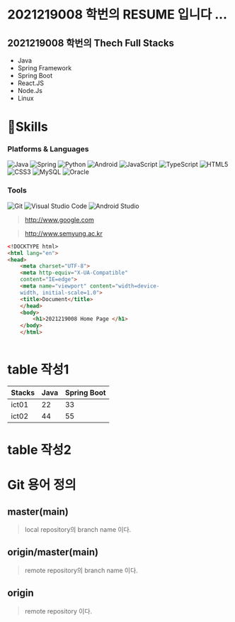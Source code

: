

# 2021219008 학번의 RESUME 입니다 ...

## 2021219008 학번의 Thech Full Stacks 
- Java
- Spring Framework
- Spring Boot
- React.JS
- Node.Js
- Linux

# 💪Skills
### Platforms & Languages
![Java](https://img.shields.io/badge/Java-007396.svg?&style=for-the-badge&logo=Java&logoColor=white) ![Spring](https://img.shields.io/badge/Spring-6DB33F.svg?&style=for-the-badge&logo=Spring&logoColor=white) ![Python](https://img.shields.io/badge/Python-3776AB.svg?&style=for-the-badge&logo=Python&logoColor=white) ![Android](https://img.shields.io/badge/Android-3DDC84.svg?&style=for-the-badge&logo=Android&logoColor=white) ![JavaScript](https://img.shields.io/badge/JavaScript-F7DF1E.svg?&style=for-the-badge&logo=JavaScript&logoColor=white)
![TypeScript](https://img.shields.io/badge/TypeScript-3178C6.svg?&style=for-the-badge&logo=TypeScript&logoColor=white) ![HTML5](https://img.shields.io/badge/HTML5-E34F26.svg?&style=for-the-badge&logo=HTML5&logoColor=white) ![CSS3](https://img.shields.io/badge/CSS3-1572B6.svg?&style=for-the-badge&logo=CSS3&logoColor=white) ![MySQL](https://img.shields.io/badge/MySQL-4479A1.svg?&style=for-the-badge&logo=MySQL&logoColor=white) ![Oracle](https://img.shields.io/badge/Oracle-F80000.svg?&style=for-the-badge&logo=Oracle&logoColor=white)

### Tools
![Git](https://img.shields.io/badge/Git-F05032.svg?&style=for-the-badge&logo=Git&logoColor=white) ![Visual Studio Code](https://img.shields.io/badge/Visual%20Studio%20Code-007ACC.svg?&style=for-the-badge&logo=Visual%20Studio%20Code&logoColor=white) ![Android Studio](https://img.shields.io/badge/Android%20Studio-3DDC84.svg?&style=for-the-badge&logo=Android%20Studio&logoColor=white)



>http://www.google.com


>http://www.semyung.ac.kr



```html
<!DOCKTYPE html>
<html lang="en">
<head>
    <meta charset="UTF-8">
    <meta http-equiv="X-UA-Compatible"
    content="IE=edge">
    <meta name="viewport" content="width=device-
    width, initial-scale=1.0">
    <title>Document</title>
    </head>
    <body>
        <h1>2021219008 Home Page </h1>
    </body>
    </html>
    
```


# table 작성1
| Stacks | Java | Spring Boot |
| ------ | ---- | ----------- |
| ict01  | 22   | 33          |
| ict02  | 44   | 55          |


# table 작성2



# Git 용어 정의 

## master(main)
> local repository의 branch name 이다.

## origin/master(main)
> remote repository의 branch name 이다.

## origin
> remote repository 이다.

